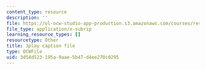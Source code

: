 ```yaml
---
content_type: resource
description: ''
file: https://ol-ocw-studio-app-production.s3.amazonaws.com/courses/res-18-005-highlights-of-calculus-spring-2010/3d54d523195a9aae5b47d4ee270c0295_I_ril7ToAi4.srt
file_type: application/x-subrip
learning_resource_types: []
resourcetype: Other
title: 3play caption file
type: OCWFile
uid: 3d54d523-195a-9aae-5b47-d4ee270c0295
---
```

